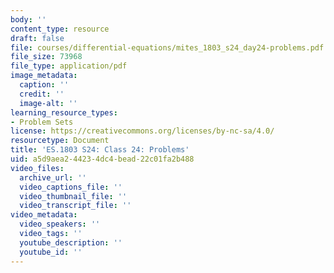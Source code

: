 ```yaml
---
body: ''
content_type: resource
draft: false
file: courses/differential-equations/mites_1803_s24_day24-problems.pdf
file_size: 73968
file_type: application/pdf
image_metadata:
  caption: ''
  credit: ''
  image-alt: ''
learning_resource_types:
- Problem Sets
license: https://creativecommons.org/licenses/by-nc-sa/4.0/
resourcetype: Document
title: 'ES.1803 S24: Class 24: Problems'
uid: a5d9aea2-4423-4dc4-bead-22c01fa2b488
video_files:
  archive_url: ''
  video_captions_file: ''
  video_thumbnail_file: ''
  video_transcript_file: ''
video_metadata:
  video_speakers: ''
  video_tags: ''
  youtube_description: ''
  youtube_id: ''
---
```

